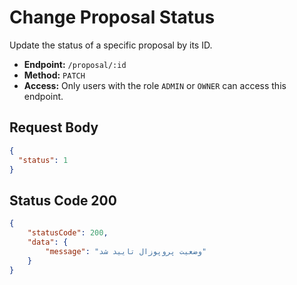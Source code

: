 # Change Proposal Status

Update the status of a specific proposal by its ID.

- **Endpoint:** `/proposal/:id`
- **Method:** `PATCH`
- **Access:** Only users with the role `ADMIN` or `OWNER` can access this endpoint.

## Request Body

```json
{
  "status": 1
}
```
## Status Code 200

```json
{
    "statusCode": 200,
    "data": {
        "message": "وضعیت پروپوزال تایید شد"
    }
}
